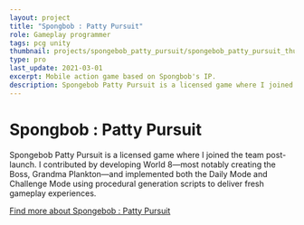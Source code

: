```yaml
---
layout: project
title: "Spongbob : Patty Pursuit"
role: Gameplay programmer
tags: pcg unity
thumbnail: projects/spongebob_patty_pursuit/spongebob_patty_pursuit_thumbnail.webp
type: pro
last_update: 2021-03-01
excerpt: Mobile action game based on Spongbob's IP.
description: Spongebob Patty Pursuit is a licensed game where I joined the team post-launch. I contributed by developing World 8—most notably creating the Boss, Grandma Plankton—and implemented both the Daily Mode and Challenge Mode using procedural generation scripts to deliver fresh gameplay experiences.
---
```

<h1>Spongbob : Patty Pursuit</h1>
<p>Spongebob Patty Pursuit is a licensed game where I joined the team post-launch. I contributed by developing World 8—most notably creating the Boss, Grandma Plankton—and implemented both the Daily Mode and Challenge Mode using procedural generation scripts to deliver fresh gameplay experiences.</p>
<a href="https://oldskullgames.com/our-games/spongebob-patty-pursuit/" class="arrow-link" target="_blank">Find more about Spongebob : Patty Pursuit</a>